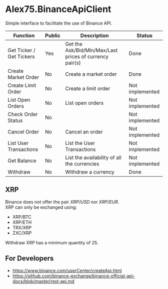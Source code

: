 # Alex75.BinanceApiClient

Simple interface to facilitate the use of Binance API.  


Function                     | Public | Description                                             | Status
---                          |---     |---                                                      |---
| Get Ticker / Get Tickers   | Yes    | Get the Ask/Bid/Min/Max/Last prices of currency pair(s)	| Done
| Create Market Order        | No     | Create a market order									| Done
| Create Limit Order         | No     | Create a limit order									| Not implemented
| List Open Orders           | No     | List open orders										| Not implemented
| Check Order Status         | No     |															| Not implemented
| Cancel Order               | No     | Cancel an order											| Not implemented
| List User Transactions     | No     | List the User Transactions								| Not implemented
| Get Balance                | No     | List the availability of all the currencies				| Not implemented
| Withdraw                   | No     | Withdraw a currency                                     | Done


## XRP

Binance does not offer the pair _XRP/USD_ nor _XRP/EUR_.  
XRP can only be exchanged using:  
- XRP/BTC
- XRP/ETH
- TRX/XRP
- ZXC/XRP

Withdraw XRP has a minimum quantity of 25.



## For Developers

- https://www.binance.com/userCenter/createApi.html
- https://github.com/binance-exchange/binance-official-api-docs/blob/master/rest-api.md




